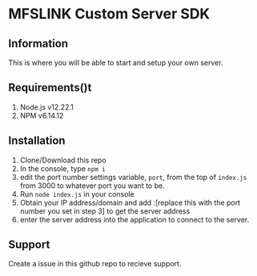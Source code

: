 # MFSLINK Custom Server SDK

## Information
This is where you will be able to start and setup your own server.

## Requirements()t
1. Node.js v12.22.1
2. NPM v6.14.12

## Installation
1. Clone/Download this repo
2. In the console, type `npm i`
3. edit the port number settings variable, `port`, from the top of `index.js` from 3000 to whatever port you want to be.
4. Run `node index.js` in your console
5. Obtain your IP address/domain and add :[replace this with the port number you set in step 3] to get the server address
6. enter the server address into the application to connect to the server.

## Support
Create a issue in this github repo to recieve support.
